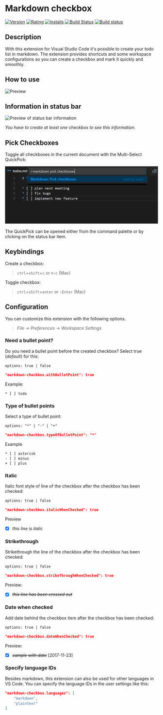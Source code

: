 # Markdown checkbox
[![Version](https://vsmarketplacebadge.apphb.com/version/PKief.markdown-checkbox.svg)](https://marketplace.visualstudio.com/items?itemName=PKief.markdown-checkbox)
[![Rating](https://vsmarketplacebadge.apphb.com/rating-short/PKief.markdown-checkbox.svg)](https://marketplace.visualstudio.com/items?itemName=PKief.markdown-checkbox)
[![Installs](https://vsmarketplacebadge.apphb.com/installs/PKief.markdown-checkbox.svg)](https://marketplace.visualstudio.com/items?itemName=PKief.markdown-checkbox)
[![Build Status](https://travis-ci.org/PKief/vscode-material-icon-theme.svg?branch=master)](https://travis-ci.org/PKief/vscode-material-icon-theme)
[![Build status](https://ci.appveyor.com/api/projects/status/n7ot0okpi5fdrm1y?svg=true)](https://ci.appveyor.com/project/PKief/vscode-markdown-checkbox)
  
## Description
With this extension for Visual Studio Code it's possible to create your todo list in markdown. The extension provides shortcuts and some workspace configurations so you can create a checkbox and mark it quickly and smoothly.

## How to use
![Preview](https://raw.githubusercontent.com/PKief/vscode-extension-markdown-checkbox/master/images/preview.gif)

## Information in status bar
![Preview of status bar information](https://raw.githubusercontent.com/PKief/vscode-extension-markdown-checkbox/master/images/statusbar_preview.png)

*You have to create at least one checkbox to see this information.*

## Pick Checkboxes
Toggle all checkboxes in the current document with the Multi-Select QuickPick:

![Preview of Multi-Select QuickPick](images/pick_checkboxes.gif)

The QuickPick can be opened either from the command palette or by clicking on the status bar item.

## Keybindings
Create a checkbox:

> `ctrl`+`shift`+`c` or `⌘⇧c` (Mac)

Toggle checkbox:

> `ctrl`+`shift`+`enter` or `⇧Enter` (Mac)


## Configuration
You can customize this extension with the following options.

> *File -> Preferences -> Workspace Settings*


### Need a bullet point?
Do you need a bullet point before the created checkbox? Select true (*default*) for this:

    options: true | false

```json
"markdown-checkbox.withBulletPoint": true
```
Example:
```
* [ ] todo
```

### Type of bullet points
Select a type of bullet point:

    options: "*" | "-" | "+"
  
```json
"markdown-checkbox.typeOfBulletPoint": "*"
```

Example
```
* [ ] asterisk
- [ ] minus
+ [ ] plus
```

### Italic
Italic font style of line of the checkbox after the checkbox has been checked:

    options: true | false
  
```json
"markdown-checkbox.italicWhenChecked": true
```
Preview
* [X] *this line is italic*

### Strikethrough
Strikethrough the line of the checkbox after the checkbox has been checked:

    options: true | false
  
```json
"markdown-checkbox.strikeThroughWhenChecked": true
```
Preview:
* [X] ~~*this line has been crossed out*~~

### Date when checked
Add date behind the checkbox item after the checkbox has been checked:

    options: true | false
  
```json
"markdown-checkbox.dateWhenChecked": true
```
Preview:
* [X] ~~*sample with date*~~ [2017-11-23]

### Specify language IDs
Besides markdown, this extension can also be used for other languages in VS Code. You can specify the language IDs in the user settings like this:

```json
"markdown-checkbox.languages": [
    "markdown",
    "plaintext"
]
```